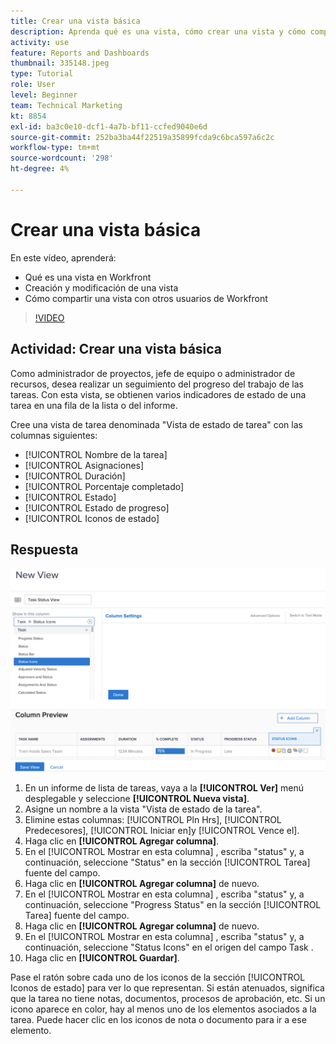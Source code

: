```yaml
---
title: Crear una vista básica
description: Aprenda qué es una vista, cómo crear una vista y cómo compartir una vista con otros usuarios en Workfront.
activity: use
feature: Reports and Dashboards
thumbnail: 335148.jpeg
type: Tutorial
role: User
level: Beginner
team: Technical Marketing
kt: 8854
exl-id: ba3c0e10-dcf1-4a7b-bf11-ccfed9040e6d
source-git-commit: 252ba3ba44f22519a35899fcda9c6bca597a6c2c
workflow-type: tm+mt
source-wordcount: '298'
ht-degree: 4%

---
```


# Crear una vista básica

En este vídeo, aprenderá:

* Qué es una vista en Workfront
* Creación y modificación de una vista
* Cómo compartir una vista con otros usuarios de Workfront

>[!VIDEO](https://video.tv.adobe.com/v/335148/?quality=12)

## Actividad: Crear una vista básica

Como administrador de proyectos, jefe de equipo o administrador de recursos, desea realizar un seguimiento del progreso del trabajo de las tareas. Con esta vista, se obtienen varios indicadores de estado de una tarea en una fila de la lista o del informe.

Cree una vista de tarea denominada &quot;Vista de estado de tarea&quot; con las columnas siguientes:

* [!UICONTROL Nombre de la tarea]
* [!UICONTROL Asignaciones]
* [!UICONTROL Duración]
* [!UICONTROL Porcentaje completado]
* [!UICONTROL Estado]
* [!UICONTROL Estado de progreso]
* [!UICONTROL Iconos de estado]

## Respuesta

![Imagen de la pantalla para crear una nueva vista](assets/view-exercise.png)

1. En un informe de lista de tareas, vaya a la **[!UICONTROL Ver]** menú desplegable y seleccione **[!UICONTROL Nueva vista]**.
1. Asigne un nombre a la vista &quot;Vista de estado de la tarea&quot;.
1. Elimine estas columnas: [!UICONTROL Pln Hrs], [!UICONTROL Predecesores], [!UICONTROL Iniciar en]y [!UICONTROL Vence el].
1. Haga clic en **[!UICONTROL Agregar columna]**.
1. En el [!UICONTROL Mostrar en esta columna] , escriba &quot;status&quot; y, a continuación, seleccione &quot;Status&quot; en la sección [!UICONTROL Tarea] fuente del campo.
1. Haga clic en **[!UICONTROL Agregar columna]** de nuevo.
1. En el [!UICONTROL Mostrar en esta columna] , escriba &quot;status&quot; y, a continuación, seleccione &quot;Progress Status&quot; en la sección [!UICONTROL Tarea] fuente del campo.
1. Haga clic en **[!UICONTROL Agregar columna]** de nuevo.
1. En el [!UICONTROL Mostrar en esta columna] , escriba &quot;status&quot; y, a continuación, seleccione &quot;Status Icons&quot; en el origen del campo Task .
1. Haga clic en **[!UICONTROL Guardar]**.

Pase el ratón sobre cada uno de los iconos de la sección [!UICONTROL Iconos de estado] para ver lo que representan. Si están atenuados, significa que la tarea no tiene notas, documentos, procesos de aprobación, etc. Si un icono aparece en color, hay al menos uno de los elementos asociados a la tarea. Puede hacer clic en los iconos de nota o documento para ir a ese elemento.

